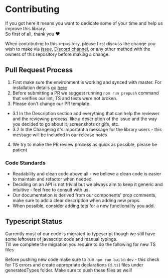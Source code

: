 # Contributing
If you got here it means you want to dedicate some of your time and help us improve this library.  
So first of all, thank you ❤️

When contributing to this repository, please first discuss the change you wish to make via [issue](https://github.com/wix/react-native-ui-lib/issues/new/choose),
[Discord channel](https://discord.gg/2eW4g6Z), or any other method with the owners of this repository before making a change. 

## Pull Request Process

1. First make sure the environment is working and synced with master. For installation details go [here](https://github.com/wix/react-native-ui-lib/blob/master/markdowns/getting-started/setup.md#demo-app)
2. Before submitting a PR we suggest running `npm run prepush` command that verifies our lint, TS and tests were not broken.
3. Please don't change our PR template.
- 3.1 In the Description section add everything that can help the reviewer and the reviewing process, like a description of the issue and the way you decided to go about it, screenshots or gifs, etc.
- 3.2 In the Changelog it's important a message for the library users - this message will be included in our release notes
4. We try to make the PR review process as quick as possible, please be patient


### Code Standards

- Readability and clean code above all - we believe a clean code is easier to maintain and refactor when needed. 
- Deciding on an API is not trivial but we always aim to keep it generic and intuitive - feel free to consult with us.
- Our documentation is derived from our components' prop comments, make sure to add a clear description when adding new props. 
- When possible, consider adding tets for a new functionality you add.



## Typescript Status
Currently most of our code is migrated to typescript though we still have some leftovers of javascript code and manual typings.  
Till we complete the migration you require to do the following for new TS files

Before pushing new code make sure to run `npm run build:dev` - this check for TS errors and create appropriate declarations (`d.ts`) files under generatedTypes folder. Make sure to push these files as well!
